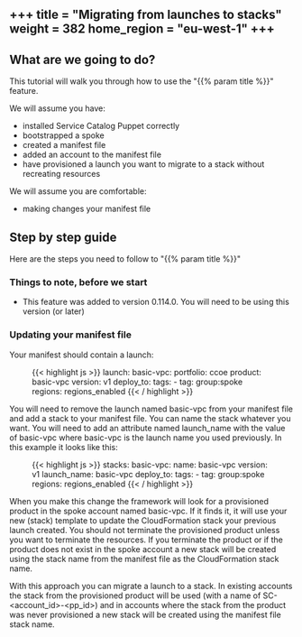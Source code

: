 +++
title = "Migrating from launches to stacks"
weight = 382
home_region = "eu-west-1"
+++
---

## What are we going to do?

This tutorial will walk you through how to use the "{{% param title %}}" feature.

We will assume you have:
 
 - installed Service Catalog Puppet correctly
 - bootstrapped a spoke
 - created a manifest file
 - added an account to the manifest file
 - have provisioned a launch you want to migrate to a stack without recreating resources

We will assume you are comfortable:
 - making changes your manifest file
 

## Step by step guide

Here are the steps you need to follow to "{{% param title %}}"

### Things to note, before we start

- This feature was added to version 0.114.0.  You will need to be using this version (or later)

### Updating your manifest file

Your manifest should contain a launch:

 <figure>
  {{< highlight js >}}
launch:
  basic-vpc:
    portfolio: ccoe
    product: basic-vpc
    version: v1
    deploy_to:
      tags:
        - tag: group:spoke
          regions: regions_enabled
  {{< / highlight >}}
 </figure>

You will need to remove the launch named basic-vpc from your manifest file and add a stack to your manifest file. You 
can name the stack whatever you want. You will need to add an attribute named launch_name with the value of basic-vpc 
where basic-vpc is the launch name you used previously.  In this example it looks like this:

 <figure>
  {{< highlight js >}}
stacks:
  basic-vpc:
    name: basic-vpc
    version: v1
    launch_name: basic-vpc
    deploy_to:
      tags:
        - tag: group:spoke
          regions: regions_enabled
  {{< / highlight >}}
 </figure>

When you make this change the framework will look for a provisioned product in the spoke account named basic-vpc.  If it
finds it, it will use your new (stack) template to update the CloudFormation stack your previous launch created.  You 
should not terminate the provisioned product unless you want to terminate the resources.  If you terminate the product
or if the product does not exist in the spoke account a new stack will be created using the stack name from the manifest
file as the CloudFormation stack name.  

With this approach you can migrate a launch to a stack.  In existing accounts the stack from the provisioned product
will be used (with a name of SC-<account_id>-<pp_id>) and in accounts where the stack from the product was never 
provisioned a new stack will be created using the manifest file stack name.